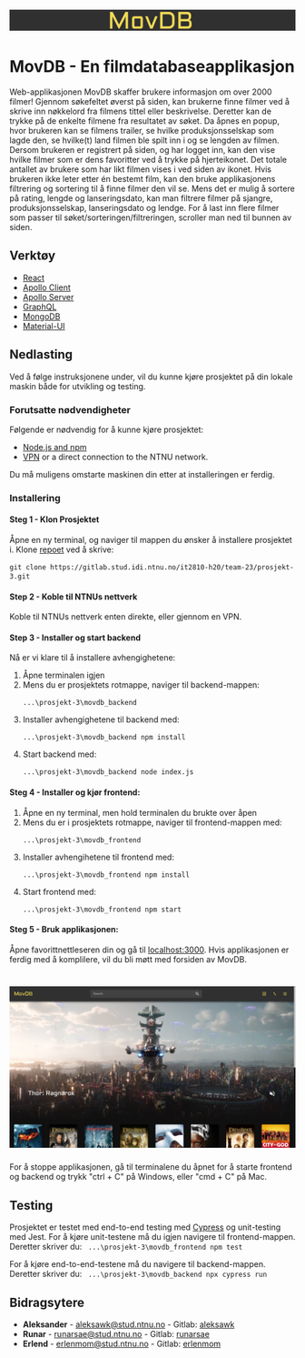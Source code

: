 # ![MovDB](Documentation/head.png)

# MovDB - En filmdatabaseapplikasjon

Web-applikasjonen MovDB skaffer brukere informasjon om over 2000 filmer! Gjennom søkefeltet øverst på siden, kan brukerne finne filmer ved å skrive inn nøkkelord fra filmens tittel eller beskrivelse. Deretter kan de trykke på de enkelte filmene fra resultatet av søket. Da åpnes en popup, hvor brukeren kan se filmens trailer, se hvilke produksjonsselskap som lagde den, se hvilke(t) land filmen ble spilt inn i og se lengden av filmen. Dersom brukeren er registrert på siden, og har logget inn, kan den vise hvilke filmer som er dens favoritter ved å trykke på hjerteikonet. Det totale antallet av brukere som har likt filmen vises i ved siden av ikonet. Hvis brukeren ikke leter etter én bestemt film, kan den bruke applikasjonens filtrering og sortering til å finne filmer den vil se. Mens det er mulig å sortere på rating, lengde og lanseringsdato, kan man filtrere filmer på sjangre, produksjonsselskap, lanseringsdato og lendge. For å last inn flere filmer som passer til søket/sorteringen/filtreringen, scroller man ned til bunnen av siden.  

## Verktøy

* [React](https://reactjs.org/)
* [Apollo Client](https://www.apollographql.com/docs/react/)
* [Apollo Server](https://www.apollographql.com/docs/apollo-server/)
* [GraphQL](https://graphql.org/)
* [MongoDB](https://www.mongodb.com/)
* [Material-UI](https://material-ui.com/)

## Nedlasting

Ved å følge instruksjonene under, vil du kunne kjøre prosjektet på din lokale maskin både for utvikling og testing. 

### Forutsatte nødvendigheter

Følgende er nødvendig for å kunne kjøre prosjektet:

- [Node.js and npm](https://nodejs.org/en/download/)
- [VPN](https://innsida.ntnu.no/wiki/-/wiki/Norsk/Installere+VPN) or a direct connection to the NTNU network.

Du må muligens omstarte maskinen din etter at installeringen er ferdig.

### Installering

#### Steg 1 - Klon Prosjektet
Åpne en ny terminal, og naviger til mappen du ønsker å installere prosjektet i.
Klone [repoet](https://gitlab.stud.idi.ntnu.no/it2810-h20/team-23/prosjekt-3) ved å skrive: 

```
git clone https://gitlab.stud.idi.ntnu.no/it2810-h20/team-23/prosjekt-3.git
```
#### Step 2 - Koble til NTNUs nettverk
Koble til NTNUs nettverk enten direkte, eller gjennom en VPN.

#### Step 3 - Installer og start backend
Nå er vi klare til å installere avhengighetene:
1. Åpne terminalen igjen
2. Mens du er prosjektets rotmappe, naviger til backend-mappen: 
    ``` 
    ...\prosjekt-3\movdb_backend 
    ```
4. Installer avhengighetene til backend med: 
    ```
    ...\prosjekt-3\movdb_backend npm install
    ```
5. Start backend med: 
    ``` 
    ...\prosjekt-3\movdb_backend node index.js
    ```

#### Steg 4 - Installer og kjør frontend:
1. Åpne en ny terminal, men hold terminalen du brukte over åpen
2. Mens du er i prosjektets rotmappe, naviger til frontend-mappen med: 
    ``` 
    ...\prosjekt-3\movdb_frontend 
    ```
3. Installer avhengihetene til frontend med: 
    ``` 
    ...\prosjekt-3\movdb_frontend npm install
    ```
4. Start frontend med: 
    ``` 
    ...\prosjekt-3\movdb_frontend npm start
    ```

#### Steg 5 - Bruk applikasjonen:
Åpne favorittnettleseren din og gå til [localhost:3000](localhost:3000). Hvis applikasjonen er ferdig med å komplilere, vil du bli møtt med forsiden av MovDB.

# ![MovDBFront](Documentation/front.png)


For å stoppe applikasjonen, gå til terminalene du åpnet for å starte frontend og backend og trykk "ctrl + C" på Windows, eller "cmd + C" på Mac.

## Testing

Prosjektet er testet med end-to-end testing med [Cypress](https://www.cypress.io/) og unit-testing med Jest. For å kjøre unit-testene må du igjen navigere til frontend-mappen. Deretter skriver du:
    ``` 
    ...\prosjekt-3\movdb_frontend npm test
    ```

For å kjøre end-to-end-testene må du navigere til backend-mappen. Deretter skriver du:
    ``` 
    ...\prosjekt-3\movdb_backend npx cypress run
    ```

## Bidragsytere
* **Aleksander** - aleksawk@stud.ntnu.no - Gitlab: [aleksawk](https://gitlab.stud.idi.ntnu.no/aleksawk)
* **Runar** - runarsae@stud.ntnu.no - Gitlab: [runarsae](https://gitlab.stud.idi.ntnu.no/runarsae)
* **Erlend** - erlenmom@stud.ntnu.no - Gitlab: [erlenmom](https://gitlab.stud.idi.ntnu.no/erlenmom)